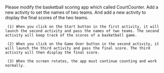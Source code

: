 Please modify the basketball scoring app which called CourtCounter. Add a new activity to set the names of two teams. And add a new activity to display the final scores of the two teams.

     (1) When you click on the Start button in the first activity, it will launch the second activity and pass the names of two teams. The second activity will keep track of the scores of a basketball game. 

     (2) When you click on the Game Over button in the second activity, it will launch the third activity and pass the final score. The third activity will then display the final score.

     (3) When the screen rotates, the app must continue counting and work normally.
     
     
